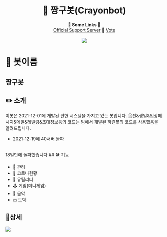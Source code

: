 <h1 align="center">🤖 짱구봇(Crayonbot)</h1>


<p align="center">
  <b>🔗 Some Links 🔗</b><br>
  <a href="https://discord.gg/Jk6VRvsnqa">Official Support Server</a> 🔗
  <a href="https://koreanbots.dev/bots/915546504054333450/vote">Vote</a>
  <br><br>
  <img src="https://cdn.discordapp.com/attachments/915556934977998879/915638949031055390/93b162fb8e850c1a.png">
</p>

# 📜 봇이름

## 짱구봇

## ✏️ 소개

이봇은 2021-12-01에 개발된 편한 시스템을 가지고 있는 봇입니다.
옵션&생일&입장메시지&메일&레벨링&초대정보등의 코드는 팀에서 개발된
하린봇의 코드를 사용했음을 알려드립니다.
- 2021-12-19에 40서버 돌파
<br>
18일만에 돌파했습니다
## 🛠️ 기능

- 🔰 관리
- 🧬 코로나현황
- 🧰 유틸리티
- 🕹️ 게임(미니게임)
- 🎵 음악
-  💴 도박
## 📌상세

<img src="https://cdn.discordapp.com/attachments/915556934977998879/915598995383017553/8585daca5a66c84e.png">
